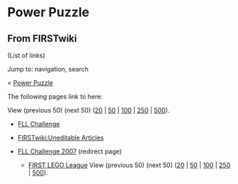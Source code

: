 # Power Puzzle

## From FIRSTwiki

(List of links)

Jump to: navigation, search

< [Power Puzzle](/index.php?title=Power_Puzzle&redirect=no "Power Puzzle")

The following pages link to here:

View (previous 50) (next 50) ([20](/index.php?title=Special:Whatlinkshere/Power_Puzzle&limit=20&from=0 "Special:Whatlinkshere/Power Puzzle") | [50](/index.php?title=Special:Whatlinkshere/Power_Puzzle&limit=50&from=0 "Special:Whatlinkshere/Power Puzzle") | [100](/index.php?title=Special:Whatlinkshere/Power_Puzzle&limit=100&from=0 "Special:Whatlinkshere/Power Puzzle") | [250](/index.php?title=Special:Whatlinkshere/Power_Puzzle&limit=250&from=0 "Special:Whatlinkshere/Power Puzzle") | [500](/index.php?title=Special:Whatlinkshere/Power_Puzzle&limit=500&from=0 "Special:Whatlinkshere/Power Puzzle")).

- [FLL Challenge](FLL_Challenge "FLL Challenge")
- [FIRSTwiki:Uneditable Articles](FIRSTwiki:Uneditable_Articles "FIRSTwiki:Uneditable Articles")
- [FLL Challenge 2007](/index.php?title=FLL_Challenge_2007&redirect=no "FLL Challenge 2007") (redirect page) 

  - [FIRST LEGO League](FIRST_LEGO_League "FIRST LEGO League") View (previous 50) (next 50) ([20](/index.php?title=Special:Whatlinkshere/Power_Puzzle&limit=20&from=0 "Special:Whatlinkshere/Power Puzzle") | [50](/index.php?title=Special:Whatlinkshere/Power_Puzzle&limit=50&from=0 "Special:Whatlinkshere/Power Puzzle") | [100](/index.php?title=Special:Whatlinkshere/Power_Puzzle&limit=100&from=0 "Special:Whatlinkshere/Power Puzzle") | [250](/index.php?title=Special:Whatlinkshere/Power_Puzzle&limit=250&from=0 "Special:Whatlinkshere/Power Puzzle") | [500](/index.php?title=Special:Whatlinkshere/Power_Puzzle&limit=500&from=0 "Special:Whatlinkshere/Power Puzzle")).
